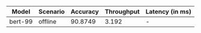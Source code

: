 | Model   | Scenario   |   Accuracy |   Throughput | Latency (in ms)   |
|---------|------------|------------|--------------|-------------------|
| bert-99 | offline    |    90.8749 |        3.192 | -                 |